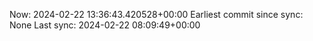 Now: 2024-02-22 13:36:43.420528+00:00 Earliest commit since sync: None Last sync: 2024-02-22 08:09:49+00:00

